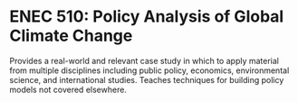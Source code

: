 # ENEC 510: Policy Analysis of Global Climate Change

Provides a real-world and relevant case study in which to apply material from multiple disciplines including public policy, economics, environmental science, and international studies. Teaches techniques for building policy models not covered elsewhere.